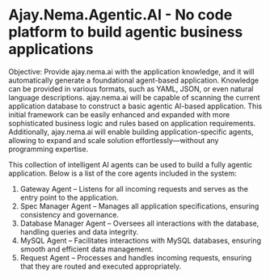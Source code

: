 # Ajay.Nema.Agentic.AI - No code platform to build agentic business applications
Objective:
Provide ajay.nema.ai with the application knowledge, and it will automatically generate a foundational agent-based application. Knowledge can be provided in various formats, such as YAML, JSON, or even natural language descriptions.
ajay.nema.ai will be capable of scanning the current application database to construct a basic agentic AI-based application. This initial framework can be easily enhanced and expanded with more sophisticated business logic and rules based on application requirements. Additionally, ajay.nema.ai will enable building application-specific agents, allowing to expand and scale solution effortlessly—without any programming expertise.

This collection of intelligent AI agents can be used to build a fully agentic application. Below is a list of the core agents included in the system:

1. Gateway Agent – Listens for all incoming requests and serves as the entry point to the application.
2. Spec Manager Agent – Manages all application specifications, ensuring consistency and governance.
3. Database Manager Agent – Oversees all interactions with the database, handling queries and data integrity.
4. MySQL Agent – Facilitates interactions with MySQL databases, ensuring smooth and efficient data management.
5. Request Agent – Processes and handles incoming requests, ensuring that they are routed and executed appropriately.

